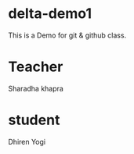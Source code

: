 # delta-demo1
This is a Demo for git &amp; github class.

# Teacher 
Sharadha khapra

# student
Dhiren Yogi
